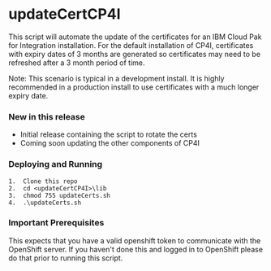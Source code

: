 # updateCertCP4I

This script will automate the update of the certificates for an IBM Cloud Pak for Integration installation.
For the default installation of CP4I, certificates with expiry dates of 3 months are generated so certificates may need to be refreshed after a 3 month period of time.

Note:  This scenario is typical in a development install.  It is highly recommended in a production install to use certificates with a much longer expiry date.


### New in this release 

* Initial release containing the script to rotate the certs
* Coming soon updating the other components of CP4I


### Deploying and Running

```
1.  Clone this repo
2.  cd <updateCertCP4I>\lib
3.  chmod 755 updateCerts.sh
4.  .\updateCerts.sh
```

### Important Prerequisites

This expects that you have a valid openshift token to communicate with the OpenShift server.  If you haven't done this and logged in to OpenShift please do that prior to running this script.





